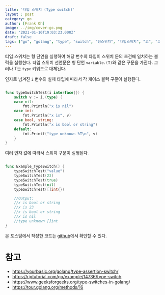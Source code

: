 ```yaml
---
title: '타입 스위치 (Type switch)'
layout : post
category: go
author: [Frank Oh]
image: ../img/cover-go.png
date: '2021-01-16T19:03:23.000Z'
draft: false
tags: ["go", "golang", "type", "switch", "형스위치", "타입스위치", "고", "고랭"]
---
```


티입 스위치는 형 단언을 실행하여 해당 변수의 타입이 스위치 문의 조건에 일치하는 블럭을 실행한다. 타입 스위치 선언문은 형 단언 `variable.(T)`와 같은 구문을 가진다. 그러나 T는 `type` 키워드로 대체된다.

인자로 넘겨진 `i` 변수의 실제 타입에 따라서 각 케이스 블럭 구문이 실행된다.

```go

func typeSwitchTest(i interface{}) {
	switch v := i.(type) {
	case nil:
		fmt.Println("x is nil")
	case int:
		fmt.Println("x is", v)
	case bool, string:
		fmt.Println("x is bool or string")
	default:
		fmt.Printf("type unknown %T\n", v)
	}
}
```
여러 인자 값에 따라서 스위치 구문이 실행된다. 

```go

func Example_TypeSwitch() {
	typeSwitchTest("value")
	typeSwitchTest(23)
	typeSwitchTest(true)
	typeSwitchTest(nil)
	typeSwitchTest([]int{})

	//Output:
	//x is bool or string
	//x is 23
	//x is bool or string
	//x is nil
	//type unknown []int
}
```



본 포스팅에서 작성한 코드는 [github](https://github.com/kenshin579/tutorials-go/tree/master/go-type-switch)에서 확인할 수 있다.

# 참고

* https://yourbasic.org/golang/type-assertion-switch/
* https://riptutorial.com/go/example/14736/type-switch
* https://www.geeksforgeeks.org/type-switches-in-golang/
* https://tour.golang.org/methods/16


